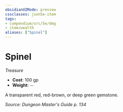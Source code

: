 ```yaml
---
obsidianUIMode: preview
cssclasses: json5e-item
tags:
- compendium/src/5e/dmg
- item/wealth
aliases: ["Spinel"]
---
```

# Spinel
*Treasure*  

- **Cost**: 100 gp
- **Weight**: ⏤

A transparent red, red-brown, or deep green gemstone.

*Source: Dungeon Master's Guide p. 134*
